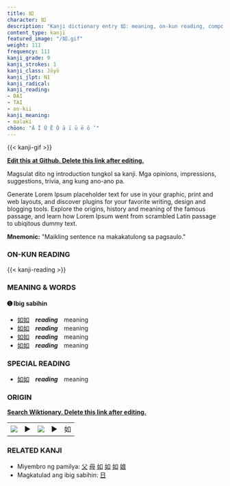 ```yaml
---
title: 如
character: 如
description: "Kanji dictionary entry 如: meaning, on-kun reading, compounds, origin, related kanji"
content_type: kanji
featured_image: "/如.gif"
weight: 111
frequency: 111
kanji_grade: 9
kanji_strokes: 1
kanji_class: Jōyō
kanji_jlpt: N1
kanji_radical: 
kanji_reading: 
- DAI
- TAI
- oo-kii
kanji_meaning:
- malaki
chōon: "Ā Ī Ū Ē Ō ā ī ū ē ō ’"
---
```

[//]: # (Don't edit the line below. Kanji animated GIF code is automatically generated.)
{{< kanji-gif >}}

[//]: # (Edit below this line.)

**[Edit this at Github. Delete this link after editing.](https://github.com/tim0g/tim/tree/main/content/kanji/如/index.md)**

Magsulat dito ng introduction tungkol sa kanji. Mga opinions, impressions, suggestions, trivia, ang kung ano-ano pa.

Generate Lorem Ipsum placeholder text for use in your graphic, print and web layouts, and discover plugins for your favorite writing, design and blogging tools. Explore the origins, history and meaning of the famous passage, and learn how Lorem Ipsum went from scrambled Latin passage to ubiqitous dummy text.
 
**Mnemonic:** "Maikling sentence na makakatulong sa pagsaulo."

### ON-KUN READING

[//]: # (Don't edit the line below. ON-KUN READING code is automatically generated.)
{{< kanji-reading >}}

### MEANING & WORDS

#### ➊ **Ibig sabihin**
  - [如](../如)[如](../如)　***reading***　meaning
  - [如](../如)[如](../如)　***reading***　meaning
  - [如](../如)[如](../如)　***reading***　meaning
  - [如](../如)[如](../如)　***reading***　meaning

### SPECIAL READING
  - [如](../如)[如](../如)　***reading***　meaning

### ORIGIN

**[Search Wiktionary. Delete this link after editing.](https://wiktionary.org/wiki/如)**
<table class="kanji-table"><tr><td>
<img src="60px-如-bronze.svg.png">
</td><td>▶</td><td>
<img src="60px-如-oracle.svg.png">
</td><td>▶</td>
<td class="kanji-origin">如</td>
</tr></table>

### RELATED KANJI
- Miyembro ng pamilya: [父](../父) [母](../母) [如](../如) [如](../如) [如](../如) [娘](../娘)
- Magkatulad ang ibig sabihin: [日](../日)

